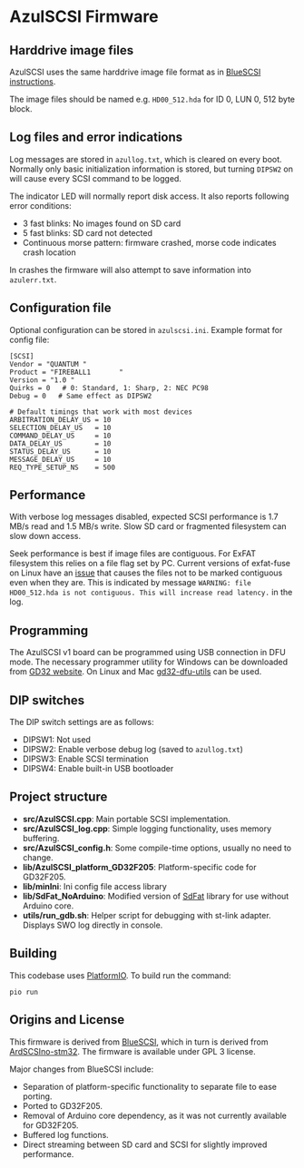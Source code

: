 AzulSCSI Firmware
=================

Harddrive image files
---------------------
AzulSCSI uses the same harddrive image file format as in [BlueSCSI instructions](https://github.com/erichelgeson/BlueSCSI/wiki/Usage).

The image files should be named e.g. `HD00_512.hda` for ID 0, LUN 0, 512 byte block.

Log files and error indications
-------------------------------
Log messages are stored in `azullog.txt`, which is cleared on every boot.
Normally only basic initialization information is stored, but turning `DIPSW2` on will cause every SCSI command to be logged.

The indicator LED will normally report disk access.
It also reports following error conditions:

- 3 fast blinks: No images found on SD card
- 5 fast blinks: SD card not detected
- Continuous morse pattern: firmware crashed, morse code indicates crash location

In crashes the firmware will also attempt to save information into `azulerr.txt`.

Configuration file
------------------
Optional configuration can be stored in `azulscsi.ini`.
Example format for config file:

    [SCSI]
    Vendor = "QUANTUM "
    Product = "FIREBALL1       "
    Version = "1.0 "
    Quirks = 0   # 0: Standard, 1: Sharp, 2: NEC PC98
    Debug = 0   # Same effect as DIPSW2

    # Default timings that work with most devices
    ARBITRATION_DELAY_US = 10
    SELECTION_DELAY_US   = 10
    COMMAND_DELAY_US     = 10
    DATA_DELAY_US        = 10
    STATUS_DELAY_US      = 10
    MESSAGE_DELAY_US     = 10
    REQ_TYPE_SETUP_NS    = 500

Performance
-----------
With verbose log messages disabled, expected SCSI performance is 1.7 MB/s read and 1.5 MB/s write.
Slow SD card or fragmented filesystem can slow down access.

Seek performance is best if image files are contiguous.
For ExFAT filesystem this relies on a file flag set by PC.
Current versions of exfat-fuse on Linux have an [issue](https://github.com/relan/exfat/pull/101) that causes the files not to be marked contiguous even when they are.
This is indicated by message `WARNING: file HD00_512.hda is not contiguous. This will increase read latency.` in the log.

Programming
-----------
The AzulSCSI v1 board can be programmed using USB connection in DFU mode.
The necessary programmer utility for Windows can be downloaded from [GD32 website](http://www.gd32mcu.com/en/download?kw=dfu&lan=en). On Linux and Mac [gd32-dfu-utils](https://github.com/riscv-mcu/gd32-dfu-utils) can be used.

DIP switches
------------
The DIP switch settings are as follows:

- DIPSW1: Not used
- DIPSW2: Enable verbose debug log (saved to `azullog.txt`)
- DIPSW3: Enable SCSI termination
- DIPSW4: Enable built-in USB bootloader

Project structure
-----------------
- **src/AzulSCSI.cpp**: Main portable SCSI implementation.
- **src/AzulSCSI_log.cpp**: Simple logging functionality, uses memory buffering.
- **src/AzulSCSI_config.h**: Some compile-time options, usually no need to change.
- **lib/AzulSCSI_platform_GD32F205**: Platform-specific code for GD32F205.
- **lib/minIni**: Ini config file access library
- **lib/SdFat_NoArduino**: Modified version of [SdFat](https://github.com/greiman/SdFat) library for use without Arduino core.
- **utils/run_gdb.sh**: Helper script for debugging with st-link adapter. Displays SWO log directly in console.

Building
--------
This codebase uses [PlatformIO](https://platformio.org/).
To build run the command:

    pio run


Origins and License
-------------------

This firmware is derived from [BlueSCSI](https://github.com/erichelgeson/BlueSCSI), which in turn is derived from [ArdSCSIno-stm32](https://github.com/ztto/ArdSCSino-stm32). The firmware is available under GPL 3 license.

Major changes from BlueSCSI include:

- Separation of platform-specific functionality to separate file to ease porting.
- Ported to GD32F205.
- Removal of Arduino core dependency, as it was not currently available for GD32F205.
- Buffered log functions.
- Direct streaming between SD card and SCSI for slightly improved performance.
